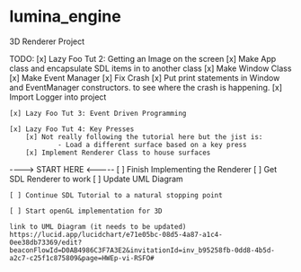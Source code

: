 # lumina_engine
3D Renderer Project

TODO:
    [x] Lazy Foo Tut 2: Getting an Image on the screen
        [x] Make App class and encapsulate SDL items in to another class
            [x] Make Window Class
            [x] Make Event Manager
            [x] Fix Crash 
                [x] Put print statements in Window and EventManager constructors.
                    to see where the crash is happening.
        [x] Import Logger into project
    
    [x] Lazy Foo Tut 3: Event Driven Programming

    [x] Lazy Foo Tut 4: Key Presses
        [x] Not really following the tutorial here but the jist is:
                - Load a different surface based on a key press
        [x] Implement Renderer Class to house surfaces
    
----> START HERE <-----
    [ ] Finish Implementing the Renderer
        [ ] Get SDL Renderer to work
        [ ] Update UML Diagram

    [ ] Continue SDL Tutorial to a natural stopping point

    [ ] Start openGL implementation for 3D

    link to UML Diagram (it needs to be updated)
    https://lucid.app/lucidchart/e71e05bc-08d5-4a87-a1c4-0ee38db73369/edit?beaconFlowId=D0AB4986C3F7A3E2&invitationId=inv_b95258fb-0dd8-4b5d-a2c7-c25f1c875809&page=HWEp-vi-RSFO#
    